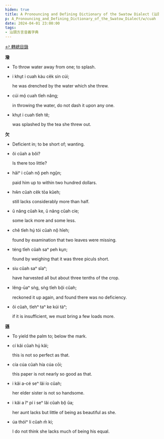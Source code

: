 ```yaml
---
hiden: true
title: A Pronouncing and Defining Dictionary of the Swatow Dialect (汕頭方言音義字典) / cuah
p: A_Pronouncing_and_Defining_Dictionary_of_the_Swatow_Dialect/w/cuah
date: 2024-04-01 23:00:00
tags: 
- 汕頭方言音義字典
---
```


[↩️ 轉總目錄](/A_Pronouncing_and_Defining_Dictionary_of_the_Swatow_Dialect)


**潑**
- To throw water away from one; to splash.

- i khṳt i cuah kàu cêk sin cúi;

  he was drenched by the water which she threw.

- cúi mó̤ cuah tîeh nâng;

  in throwing the water, do not dash it upon any one.

- khṳt i cuah tîeh tê;

  was splashed by the tea she threw out.

**欠**
- Deficient in; to be short of; wanting.

- ŏi cûah a bŏi?

  Is there too little?

- hâiⁿ i cûah nŏ̤ peh ngṳ̂n;

  paid him up to within two hundred dollars.

- hŵn cûah cêk tōa kûeh;

  still lacks considerably more than half.

- ŭ nâng cûah ke, ŭ nâng cûah cíe;

  some lack more and some less.

- chê tîeh hṳ́ tói cûah nŏ̤ hîeh;

  found by examination that two leaves were missing.

- téng tîeh cûah saⁿ peh kṳn;

  found by weighing that it was three piculs short.

- siu cûah saⁿ sîaⁿ;

  have harvested all but about three tenths of the crop.

- lêng-ūaⁿ sǹg, sǹg tîeh bŏ̤i cûah;

  reckoned it up again, and found there was no deficiency.

- ŏi cûah, tîehⁿ taⁿ ke kúi tàⁿ;

  if it is insufficient, we must bring a few loads more.

**遜**
- To yield the palm to; below the mark.

- cí kâi cûah hṳ́ kâi;

  this is not so perfect as that.

- cía cúa cûah hía cúa cōi;

  this paper is not nearly so good as that.

- i kâi a-cé seⁿ lâi ío cûah;

  her elder sister is not so handsome.

- i kâi a îⁿ pí i seⁿ lâi cûah bô̤ ŭa;

  her aunt lacks but little of being as beautiful as she.

- úa thóiⁿ li cûah m̄ ki;

  I do not think she lacks much of being his equal.